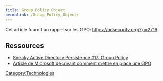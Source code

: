 ```yaml
---
title: Group Policy Object
permalink: /Group_Policy_Object/
---
```


Cet article fournit un rappel sur les GPO: <https://adsecurity.org/?p=2716>

Ressources
----------

-   [Sneaky Active Directory Persistence \#17: Group Policy](https://adsecurity.org/?p=2716)
-   [Article de Microsoft décrivant comment mettre en place une GPO](https://technet.microsoft.com/fr-fr/library/hh147307(v=ws.10).aspx)

[Category:Technologies](/Category:Technologies "wikilink")